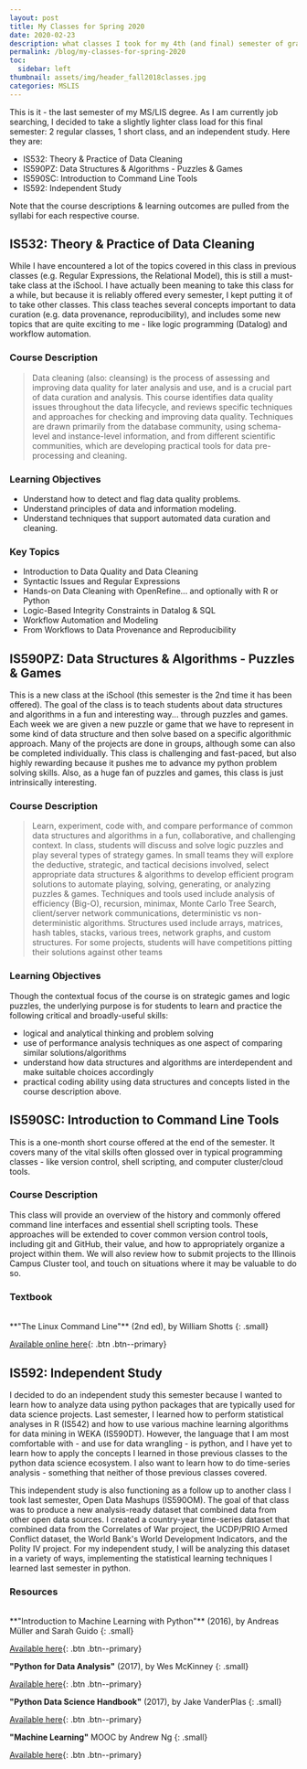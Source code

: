 ```yaml
---
layout: post
title: My Classes for Spring 2020
date: 2020-02-23
description: what classes I took for my 4th (and final) semester of grad school
permalink: /blog/my-classes-for-spring-2020
toc:
  sidebar: left
thumbnail: assets/img/header_fall2018classes.jpg
categories: MSLIS
---
```


This is it - the last semester of my MS/LIS degree. As I am currently job searching, I decided to take a slightly lighter class load for this final semester: 2 regular classes, 1 short class, and an independent study. Here they are:

- IS532: Theory & Practice of Data Cleaning
- IS590PZ: Data Structures & Algorithms - Puzzles & Games
- IS590SC: Introduction to Command Line Tools
- IS592: Independent Study

Note that the course descriptions & learning outcomes are pulled from the syllabi for each respective course.

## IS532: Theory & Practice of Data Cleaning

While I have encountered a lot of the topics covered in this class in previous classes (e.g. Regular Expressions, the Relational Model), this is still a must-take class at the iSchool. I have actually been meaning to take this class for a while, but because it is reliably offered every semester, I kept putting it of to take other classes. This class teaches several concepts important to data curation (e.g. data provenance, reproducibility), and includes some new topics that are quite exciting to me - like logic programming (Datalog) and workflow automation.

### Course Description

> Data cleaning (also: cleansing) is the process of assessing and improving data quality for later analysis and use, and is a crucial part of data curation and analysis. This course identifies data quality issues throughout the data lifecycle, and reviews specific techniques and approaches for checking and improving data quality. Techniques are drawn primarily from the database community, using schema-level and instance-level information, and from different scientific communities, which are developing practical tools for data pre-processing and cleaning.

### Learning Objectives

- Understand how to detect and flag data quality problems.
- Understand principles of data and information modeling.
- Understand techniques that support automated data curation and cleaning.

### Key Topics

- Introduction to Data Quality and Data Cleaning
- Syntactic Issues and Regular Expressions
- Hands-on Data Cleaning with OpenRefine... ​and optionally with R or Python
- Logic-Based Integrity Constraints in ​Datalog & ​SQL
- Workflow Automation and Modeling
- From Workflows to Data Provenance and Reproducibility

## IS590PZ: Data Structures & Algorithms - Puzzles & Games

This is a new class at the iSchool (this semester is the 2nd time it has been offered). The goal of the class is to teach students about data structures and algorithms in a fun and interesting way... through puzzles and games. Each week we are given a new puzzle or game that we have to represent in some kind of data structure and then solve based on a specific algorithmic approach. Many of the projects are done in groups, although some can also be completed individually. This class is challenging and fast-paced, but also highly rewarding because it pushes me to advance my python problem solving skills. Also, as a huge fan of puzzles and games, this class is just intrinsically interesting.

### Course Description

> Learn, experiment, code with, and compare performance of common data structures and algorithms in a fun, collaborative, and challenging context. In class, students will discuss and solve logic puzzles and play several types of strategy games. In small teams they will explore the deductive, strategic, and tactical decisions involved, select appropriate data structures & algorithms to develop efficient program solutions to automate playing, solving, generating, or analyzing puzzles & games. Techniques and tools used include analysis of efficiency (Big-O), recursion, minimax, Monte Carlo Tree Search, client/server network communications, deterministic vs non-deterministic algorithms.  Structures used include arrays, matrices, hash tables, stacks, various trees, network graphs, and custom structures.  For some projects, students will have competitions pitting their solutions against other teams

### Learning Objectives

Though the contextual focus of the course is on strategic games and logic puzzles, the underlying purpose is for students to learn and practice the following critical and broadly-useful skills:

- logical and analytical thinking and problem solving
- use of performance analysis techniques as one aspect of comparing similar solutions/algorithms
- understand how data structures and algorithms are interdependent and make suitable choices accordingly
- practical coding ability using data structures and concepts listed in the course description above.

## IS590SC: Introduction to Command Line Tools

This is a one-month short course offered at the end of the semester. It covers many of the vital skills often glossed over in typical programming classes - like version control, shell scripting, and computer cluster/cloud tools.

### Course Description

This class will provide an overview of the history and commonly offered command line interfaces and essential shell scripting tools. These approaches will be extended to cover common version control tools, including git and GitHub, their value, and how to appropriately organize a project within them. We will also review how to submit projects to the Illinois Campus Cluster tool, and touch on situations where it may be valuable to do so.

### Textbook

<br>
**"The Linux Command Line"** (2nd ed), by William Shotts
{: .small}

[Available online here](http://linuxcommand.org/tlcl.php){: .btn .btn--primary}

## IS592: Independent Study

I decided to do an independent study this semester because I wanted to learn how to analyze data using python packages that are typically used for data science projects. Last semester, I learned how to perform statistical analyses in R (IS542) and how to use various machine learning algorithms for data mining in WEKA (IS590DT). However, the language that I am most comfortable with - and use for data wrangling - is python, and I have yet to learn how to apply the concepts I learned in those previous classes to the python data science ecosystem. I also want to learn how to do time-series analysis - something that neither of those previous classes covered.

This independent study is also functioning as a follow up to another class I took last semester, Open Data Mashups (IS590OM). The goal of that class was to produce a new analysis-ready dataset that combined data from other open data sources. I created a country-year time-series dataset that combined data from the Correlates of War project, the UCDP/PRIO Armed Conflict dataset, the World Bank's World Development Indicators, and the Polity IV project. For my independent study, I will be analyzing this dataset in a variety of ways, implementing the statistical learning techniques I learned last semester in python.

### Resources

<br>
**"Introduction to Machine Learning with Python"** (2016), by Andreas Müller and Sarah Guido
{: .small}

[Available here](https://learning.oreilly.com/library/view/introduction-to-machine/9781449369880/){: .btn .btn--primary}

**"Python for Data Analysis"** (2017), by Wes McKinney
{: .small}

[Available here](https://learning.oreilly.com/library/view/python-for-data/9781491957653/){: .btn .btn--primary}

**"Python Data Science Handbook"** (2017), by Jake VanderPlas
{: .small}

[Available here](https://jakevdp.github.io/PythonDataScienceHandbook/){: .btn .btn--primary}

**"Machine Learning"** MOOC by Andrew Ng
{: .small}

[Available here](https://www.coursera.org/learn/machine-learning/home/info){: .btn .btn--primary}
